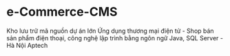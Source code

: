 # e-Commerce-CMS
 Kho lưu trữ mã nguồn dự án lớn Ứng dụng thương mại điện tử - Shop bán sản phẩm điện thoại, công nghệ lập trình bằng ngôn ngữ Java, SQL Server - Hà Nội Aptech
